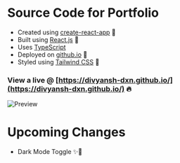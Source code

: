 # Source Code for Portfolio

- Created using [create-react-app](https://create-react-app.dev) 🔨
- Built using [React.js](https://nextjs.org) 🎉
- Uses [TypeScript](https://www.typescriptlang.org/)
- Deployed on [github.io](https://divyansh-dxn.github.io/) 🚀
- Styled using [Tailwind CSS](https://tailwindcss.com) 🎨

### View a live @ [https://divyansh-dxn.github.io/](https://divyansh-dxn.github.io/) 🔥

![Preview](https://user-images.githubusercontent.com/69595691/181419901-26d074a4-36c0-4b43-9179-85c5ab5af0d9.png)

# Upcoming Changes

- Dark Mode Toggle ✨🌙
